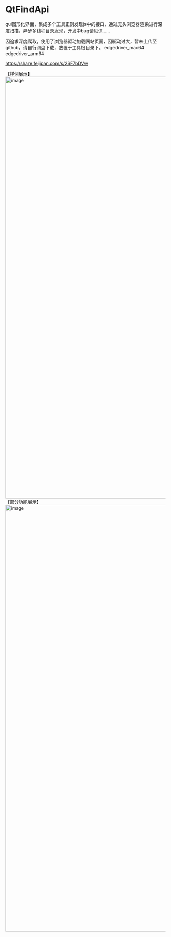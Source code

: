 # QtFindApi
gui图形化界面，集成多个工具正则发现js中的接口，通过无头浏览器渲染进行深度扫描，异步多线程目录发现，开发中bug请见谅……

因追求深度爬取，使用了浏览器驱动加载网站页面，因驱动过大，暂未上传至github，请自行网盘下载，放置于工具根目录下。
edgedriver_mac64
edgedriver_arm64

https://share.feijipan.com/s/2SF7bDVw


【样例展示】
<img width="1323" alt="image" src="https://github.com/user-attachments/assets/9edeec01-8d30-46f6-8c64-194aa5fdbb03" />
【部分功能展示】
<img width="1340" alt="image" src="https://github.com/user-attachments/assets/8248140c-8e0e-4fb5-8ef4-c3111b859520" />
